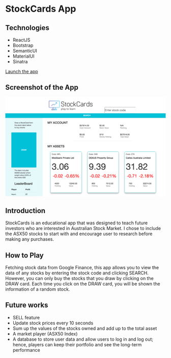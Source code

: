 # StockCards App
## Technologies
- ReactJS
- Bootstrap
- SemanticUI
- MaterialUI
- Sinatra

<a href="https://cprobbie23.github.io/stock_cards/">Launch the app</a>

## Screenshot of the App
<img src="./app/components/image/screenshot.png">

## Introduction
StockCards is an educational app that was designed to teach future investors who are interested in Australian Stock Market. I chose to include the ASX50 stocks to start with and encourage user to research before making any purchases.

## How to Play
Fetching stock data from Google Finance, this app allows you to view the data of any stocks by entering the stock code and clicking SEARCH. However, you can only buy the stocks that you draw by clicking on the DRAW card. Each time you click on the DRAW card, you will be shown the information of a random stock.

## Future works
- SELL feature
- Update stock prices every 10 seconds
- Sum up the values of the stocks owned and add up to the total asset
- A market player (ASX50 Index)
- A database to store user data and allow users to log in and log out; hence, players can keep their portfolio and see the long-term performance